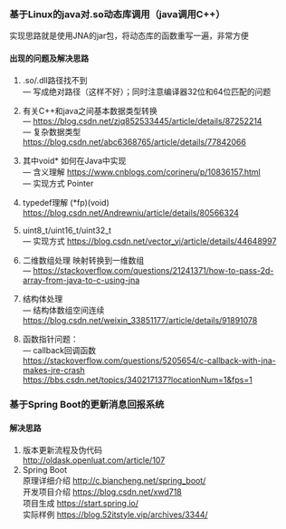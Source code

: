 ### 基于Linux的java对.so动态库调用（java调用C++）
实现思路就是使用JNA的jar包，将动态库的函数重写一遍，非常方便
#### 出现的问题及解决思路
1. .so/.dll路径找不到  
— 写成绝对路径（这样不好）；同时注意编译器32位和64位匹配的问题
  
2. 有关C++和java之间基本数据类型转换  
— https://blog.csdn.net/zjq852533445/article/details/87252214  
— 复杂数据类型 https://blog.csdn.net/abc6368765/article/details/77842066 
  
3. 其中void* 如何在Java中实现  
— 含义理解 https://www.cnblogs.com/corineru/p/10836157.html  
— 实现方式 Pointer
  
4. typedef理解 (*fp)(void)  
   https://blog.csdn.net/Andrewniu/article/details/80566324
  
5. uint8_t/uint16_t/uint32_t   
— 实现方式 https://blog.csdn.net/vector_yi/article/details/44648997
  
6. 二维数组处理 映射转换到一维数组  
— https://stackoverflow.com/questions/21241371/how-to-pass-2d-array-from-java-to-c-using-jna
  
7. 结构体处理  
— 结构体数组空间连续 https://blog.csdn.net/weixin_33851177/article/details/91891078
  
8. 函数指针问题：  
— callback回调函数  
  https://stackoverflow.com/questions/5205654/c-callback-with-jna-makes-jre-crash  
  https://bbs.csdn.net/topics/340217137?locationNum=1&fps=1

### 基于Spring Boot的更新消息回报系统
#### 解决思路
1. 版本更新流程及伪代码  
http://oldask.openluat.com/article/107
2. Spring Boot  
原理详细介绍 http://c.biancheng.net/spring_boot/  
开发项目介绍 https://blog.csdn.net/xwd718  
项目生成 https://start.spring.io/  
实际样例 https://blog.52itstyle.vip/archives/3344/
